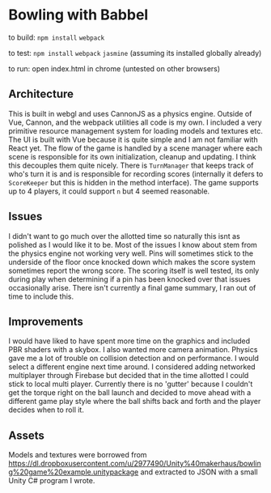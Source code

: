 # Bowling with Babbel

to build:
`npm install`
`webpack`

to test:
`npm install`
`webpack`
`jasmine` (assuming its installed globally already)

to run:
open index.html in chrome (untested on other browsers)

## Architecture
This is built in webgl and uses CannonJS as a physics engine. Outside of Vue, Cannon, and the webpack utilities all code is my own. I included a very primitive resource management system for loading models and textures etc. The UI is built with Vue because it is quite simple and I am not familiar with React yet. The flow of the game is handled by a scene manager where each scene is responsible for its own initialization, cleanup and updating. I think this decouples them quite nicely. There is `TurnManager` that keeps track of who's turn it is and is responsible for recording scores (internally it defers to `ScoreKeeper` but this is hidden in the method interface). The game supports up to 4 players, it could support `n` but 4 seemed reasonable.

## Issues
  I didn't want to go much over the allotted time so naturally this isnt as polished as I would like it to be. Most of the issues I know about stem from the physics engine not working very well. Pins will sometimes stick to the underside of the floor once knocked down which makes the score system sometimes report the wrong score. The scoring itself is well tested, its only during play when determining if a pin has been knocked over that issues occasionally arise. There isn't currently a final game summary, I ran out of time to include this.
  
## Improvements
  I would have liked to have spent more time on the graphics and included PBR shaders with a skybox. I also wanted more camera animation. Physics gave me a lot of trouble on collision detection and on performance. I would select a different engine next time around. I considered adding networked multiplayer through Firebase but decided that in the time allotted I could stick to local multi player. Currently there is no 'gutter' because I couldn't get the torque right on the ball launch and decided to move ahead with a different game play style where the ball shifts back and forth and the player decides when to roll it.
  
## Assets
Models and textures were borrowed from https://dl.dropboxusercontent.com/u/2977490/Unity%40makerhaus/bowling%20game%20example.unitypackage and extracted to JSON with a small Unity C# program I wrote.
